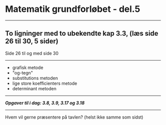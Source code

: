 # Matematik grundforløbet - del.5

---

## To ligninger med to ubekendte kap 3.3, (læs side 26 til 30,  5 sider) 

Side 26 til og med side 30

---

- grafisk metode
- "og-tegn"
- substitutions metoden 
- lige store koefficienters metode
- determinant metoden

---

***Opgaver til i dag: 3.8, 3.9, 3.17 og 3.18***

---

Hvem vil gerne præsentere på tavlen? (helst ikke samme som sidst)

